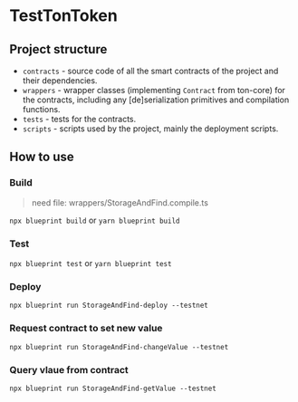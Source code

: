 # TestTonToken

## Project structure

-   `contracts` - source code of all the smart contracts of the project and their dependencies.
-   `wrappers` - wrapper classes (implementing `Contract` from ton-core) for the contracts, including any [de]serialization primitives and compilation functions.
-   `tests` - tests for the contracts.
-   `scripts` - scripts used by the project, mainly the deployment scripts.

## How to use

### Build
> need file: wrappers/StorageAndFind.compile.ts

`npx blueprint build` or `yarn blueprint build`

### Test

`npx blueprint test` or `yarn blueprint test`

### Deploy

`npx blueprint run StorageAndFind-deploy --testnet`


### Request contract to set new value

`npx blueprint run StorageAndFind-changeValue --testnet`


### Query vlaue from contract

`npx blueprint run StorageAndFind-getValue --testnet`